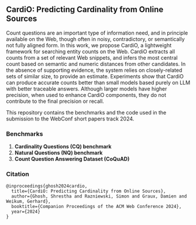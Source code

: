 ## CardiO: Predicting Cardinality from Online Sources

Count questions are an important type of information need, and in
principle available on the Web, though often in noisy, contradictory,
or semantically not fully aligned form. In this work, we propose
CardiO, a lightweight framework for searching entity counts on the
Web. CardiO extracts all counts from a set of relevant Web snippets,
and infers the most central count based on semantic and numeric
distances from other candidates. In the absence of supporting
evidence, the system relies on closely-related sets of similar size,
to provide an estimate.  Experiments show that CardiO can produce
accurate counts better than small models based purely on LLM with
better traceable answers. Although larger models have higher
precision, when used to enhance CardiO components, they do not
contribute to the final precision or recall.

This repository contains the benchmarks and the code used in the submission to the WebConf short papers track 2024.

### Benchmarks  
1. <strong>Cardinality Questions (CQ) benchmark</strong>
1. <strong>Natural Questions (NQ) benchmark</strong>
1. <strong> Count Question Answering Dataset (CoQuAD)</strong>

### Citation

```
@inproceedings{ghosh2024cardio,
  title={CardiO: Predicting Cardinality from Online Sources},
  author={Ghosh, Shrestha and Razniewski, Simon and Graux, Damien and Weikum, Gerhard},
  booktitle={Companion Proceedings of the ACM Web Conference 2024},
  year={2024}
}
```
